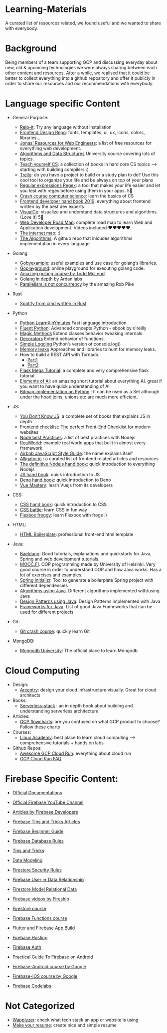 # Learning-Materials
A curated list of resources related, we found useful and we wanted to share with everybody.

# Background
Being members of a team supporting GCP and discussing everyday about new, old & upcoming technologies we were always sharing between each other content and resources. After a while, we realised that it could be better to collect everything into a github repository and offer it publicly in order to share our resources and our recommendations with everybody. 

# Language specific Content

- General Purpose:
  - [Relp-it](https://repl.it/): Try any language without installation
  - [Frontend Design Repo](https://github.com/bradtraversy/design-resources-for-developers): fonts, templates, ui, ux, icons, colors, libraries…
  - [Jonas’ Resources for Web Engineers](https://codingheroes.io/resources/): a list of free resources for everything web development.
  - [Algorithms and Data Structures](http://staff.ustc.edu.cn/~csli/graduate/algorithms/book6/toc.htm) University course covering lots of topics.
  - [Teach yourself CS](https://teachyourselfcs.com/): a collection of books in hard core CS topics --> starting with building     compilers :)
  - [Trello](https://trello.com/): do you have a project to build or a study plan to do? Use this cool tool to organize your life and be always on top of your plans
  - [Regular expressions Regex](https://regex101.com/): a tool that makes your life easier and let you test with regex before using them in your apps. 5🌟
  - [Crash course computer science](https://www.youtube.com/playlist?list=PL8dPuuaLjXtNlUrzyH5r6jN9ulIgZBpdo): learn the basics of CS
  - [Frontend developer hand book 2019](https://frontendmasters.com/books/front-end-handbook/2019/): everything about frontend written by the best dev experts
  - [VisualGo](https://visualgo.net/): visualize and understand data structures and algorithms. (Love it)  5🌟
  - [Web Developer Road Map](https://coggle.it/diagram/XgtihGj7x4Fvucp6/t/%F0%9F%9A%80%F0%9F%91%A9%E2%80%8D%F0%9F%92%BB-web-development-%F0%9F%91%A8%E2%80%8D%F0%9F%92%BB%F0%9F%9A%80/24016189368f9b6c68d536238aa1e5d26260a76147667cfa043fec9e613d129f): complete road map to learn Web and Application development. Videos included ❤️❤️❤️❤️❤️
  - [The internet map](https://internet-map.net/): :)
  - [The Algorithms](https://github.com/TheAlgorithms): A github repo that inlcudes algorithms implementation in every language

- Golang
  - [Gobyexample](https://gobyexample.com/): useful examples and use case for golang’s libraries.
  - [Goplayground](https://play.golang.org/): online playground for executing golang code.
  - [Amazing golang course by Todd McLeod](https://www.udemy.com/course/go-programming-language/?utm_source=adwords&utm_medium=udemyads&utm_campaign=WebDevelopment_v.PROF_la.EN_cc.ROW_ti.8322&utm_content=deal4584&utm_term=_._ag_80385735315_._ad_437497334058_._kw__._de_c_._dm__._pl__._ti_dsa-774930035449_._li_1005424_._pd__._&matchtype=b&gclid=EAIaIQobChMIxdCohe6K6gIViISyCh1mvwtsEAAYASAAEgI8rfD_BwE)
  - [Golang in depth](https://www.ardanlabs.com/ultimate-go/) by Ardan labs
  - [Parallelism is not concurrency](https://www.youtube.com/watch?v=cN_DpYBzKso) by the amazing Rob Pike

- Rust
  - [Spotify from cmd written in Rust](https://github.com/Rigellute/spotify-tui)

- Python
  - [Python LearnXinYmiutes](https://learnxinyminutes.com/docs/python/) Fast language introduction.
  - [Fluent Python](https://www.oreilly.com/library/view/fluent-python-2nd/9781492056348/): Advanced concepts Python - ebook by o'reilly 
  - [Magic Methods](https://rszalski.github.io/magicmethods/) Extend classes behavior tweaking internals.
  - [Decorators](https://realpython.com/primer-on-python-decorators/) Extend behavior of functions.
  - [Simple Logging](https://realpython.com/python-logging/) Python’s version of console.log()
  - [Memory leaks](https://medium.com/zendesk-engineering/hunting-for-memory-leaks-in-python-applications-6824d0518774) Approaches and libraries to hunt for memory leaks.
  - How to build a REST API with Tornado: 
    - [Part1](https://medium.com/octopus-labs-london/how-to-build-a-rest-api-in-python-with-tornado-fc717c33824a)
    - [Part2](https://medium.com/octopus-labs-london/how-to-build-a-rest-api-in-python-with-tornado-part-2-8ebc423bd4fa)
  - [Flask Mega Tutorial](https://blog.miguelgrinberg.com/post/the-flask-mega-tutorial-part-i-hello-world): a complete and very comprehensive flask tutorial
  - [Elements of AI](https://www.elementsofai.com/): an amazing short tutorial about everything AI. great if you want to have quick understanding of AI
  - [Bitmap implementation on Python](https://github.com/Ezibenroc/PyRoaringBitMap) : It can be used as a Set although under the hood joins, unions etc are much more efficient.

- JS:
  - [You Don’t Know JS](https://github.com/getify/You-Dont-Know-JS/blob/1st-ed/README.md): a complete set of books that explains JS in depth
  - [Frontend checklist](https://github.com/thedaviddias/Front-End-Checklist): The perfect Front-End Checklist for modern websites
  - [Node best Practices](https://github.com/goldbergyoni/nodebestpractices): a list of best practices with Nodejs
  - [RealWorld](https://github.com/gothinkster/realworld): example real world apps that built in almost every framework
  - [Airbnb JavaScript Style Guide](https://github.com/airbnb/javascript): the name explains itself
  - [Alligator.io](https://alligator.io) : a curated list of frontend related articles and resources
  - [The definitive Nodejs hand book](https://www.freecodecamp.org/news/the-definitive-node-js-handbook-6912378afc6e/): quick introduction to everything Nodejs
  - [JS hand book](https://www.freecodecamp.org/news/the-complete-javascript-handbook-f26b2c71719c/): quick introduction to JS
  - [Deno hand book](https://www.freecodecamp.org/news/the-deno-handbook/): quick introduction to Deno
  - [Vue Mastery](https://www.vuemastery.com/): learn Vuejs from its developers


- CSS:
  - [CSS hand book](https://www.freecodecamp.org/news/the-css-handbook-a-handy-guide-to-css-for-developers-b56695917d11/): quick introduction to CSS
  - [CSS battle](https://cssbattle.dev/): learn CSS in fun way
  - [Flexbox froggy](https://flexboxfroggy.com/): learn Flexbox with frogs :)

- HTML:
  - [HTML Boilerplate](https://github.com/h5bp/html5-boilerplate): professional front-end html template

- Java:
  - [Baeldung](https://www.baeldung.com/): Good tutorials, explanations and quickstarts for Java, Spring and web development tutorials.
  - [MOOC.FI](http://moocfi.github.io/courses/2013/programming-part-1/material.html). OOP programming made by University of Helsinki. Very good course in order to understand OOP and how Java works. Has a lot of exercises and examples.
  - [Spring Initializr](https://start.spring.io/). Tool to generate a boilerplate Spring project with different dependencies
  - [Algorithms using Java](https://github.com/TheAlgorithms/Java). Different algorithms implemented with/using Java
  - [Design Patterns using Java](https://github.com/iluwatar/java-design-patterns). Design Patterns implemented with Java
  - [Frameworks for Java](https://github.com/akullpp/awesome-java). List of good Java Frameworks that can be used for different projects


- Git:
  - [Git crash course](https://www.youtube.com/watch?v=6bjCvZEX52w): quickly learn Git

- MongoDB:
  - [Mongodb University](https://university.mongodb.com/): The official place to learn Mongodb


# Cloud Computing

- Design:
  - [Arcentry](https://arcentry.com/): design your cloud infrastructure visually. Great for cloud architects
- Books:
  - [Serverless-stack](https://serverless-stack.com/) : an in depth book about building and understanding serverless architecture
- Articles:
  - [GCP flowcharts](https://grumpygrace.dev/posts/gcp-flowcharts/): are you confused on what GCP product to choose? Follow these charts
- Courses:
  - [Linux Academy](https://linuxacademy.com/): best place to learn cloud computing --> comprehensive tutorials + hands on labs
- Github Repos:
  - [Awesome GCP Cloud Run](https://github.com/steren/awesome-cloudrun): everything about cloud run
  - [GCP Cloud Run FAQ](https://github.com/ahmetb/cloud-run-faq)

# Firebase Specific Content:

- [Official Documentations](https://firebase.google.com/docs)

- [Official Firebase YouTube Channel](https://www.youtube.com/user/Firebase/videos)

- [Articles by Firebase Developers](https://medium.com/firebase-developers)

- [Firebase Tips and Tricks Articles](https://medium.com/firebase-tips-tricks)

- [Firebase Beginner Guide](https://www.youtube.com/watch?v=9kRgVxULbag)

- [Firebase Database Rules](https://www.youtube.com/watch?v=qLrDWBKTUZo)

- [Tips and Tricks](https://www.youtube.com/watch?v=iWEgpdVSZyg&t)

- [Data Modeling](https://www.youtube.com/watch?v=35RlydUf6xo)

- [Firestore Security Rules](https://www.youtube.com/watch?v=b7PUm7LmAOw)

- [Firebase User => Data Relationship](https://www.youtube.com/watch?v=2ciHixbc4HE)

- [Firestore Model Relational Data](https://www.youtube.com/watch?v=jm66TSlVtcc&t)

- [Firebase videos by Fireship](https://www.youtube.com/channel/UCsBjURrPoezykLs9EqgamOA/search?query=firebase)

- [Firestore course](https://www.youtube.com/playlist?list=PL4cUxeGkcC9itfjle0ji1xOZ2cjRGY_WB)

- [Firebase Functions course](https://www.youtube.com/playlist?list=PL4cUxeGkcC9i_aLkr62adUTJi53y7OjOf)

- [Flutter and Firebase App Build](https://www.youtube.com/playlist?list=PL4cUxeGkcC9j--TKIdkb3ISfRbJeJYQwC)

- [Firebase Hosting](https://www.youtube.com/playlist?list=PL4cUxeGkcC9he0kHAyiyr3dDO2xw0NWoP)

- [Firebase Auth](https://www.youtube.com/playlist?list=PL4cUxeGkcC9jUPIes_B8vRjn1_GaplOPQ)

- [Practical Guide To Firebase on Android](https://medium.com/a-practical-guide-to-firebase-on-android)

- [Firebase-Android course by Google](https://www.udacity.com/course/firebase-in-a-weekend-by-google-android--ud0352)

- [Firebase-IOS course by Google](https://www.udacity.com/course/firebase-in-a-weekend-by-google-ios--ud0351)

- [Firebase Codelabs](https://codelabs.developers.google.com/?cat=Firebase)

# Not Categorized
- [Wapplyzer](https://www.wappalyzer.com/): check what tech stack an app or website is using
- [Make your resume](https://www.resumemaker.online/): create nice and simple resume
